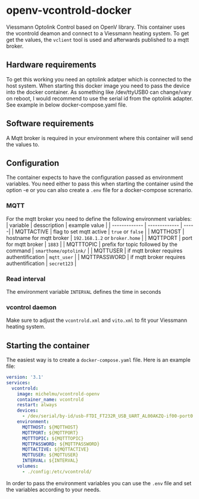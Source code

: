 # openv-vcontrold-docker

Viessmann Optolink Control based on OpenV library.
This container uses the vcontrold deamon and connect to a Viessmann heating system. To get get the values, the `vclient` tool is used and afterwards published to a mqtt broker.

## Hardware requirements

To get this working you need an optolink adatper which is connected to the host system. When starting this docker image you need to pass the device into the docker container. As something like /dev/ttyUSB0 can change/vary on reboot, I would recommend to use the serial id from the optolink adapter. See example in below docker-compose.yaml file.

## Software requirements

A Mqtt broker is required in your environment where this container will send the values to.

## Configuration

The container expects to have the configuration passed as environment variables. You need either to pass this when starting the container usind the option -e or you can also create a `.env` file for a docker-compose screnario.

### MQTT

For the mqtt broker you need to define the following environment variables:
| variable      | desscription     | example value  |
| ------------- | ------------- | -----|
| MQTTACTIVE    | flag to set mqtt active | `true` or `false` |
| MQTTHOST      | hostname for mqtt broker | `192.168.1.2` or `broker.home` |
| MQTTPORT      | port for mqtt broker     |  `1883` |
| MQTTTOPIC     | prefix for topic followed by the command | `smarthome/optolink/` |
| MQTTUSER      | if mqtt broker requires authentification |  `mqtt_user` |
| MQTTPASSWORD  | if mqtt broker requires authentification |  `secret123` |

### Read interval

The environment variable `INTERVAL` defines the time in seconds

### vcontrol daemon

Make sure to adjust the `vcontrold.xml` and `vito.xml` to fit your Viessmann heating system.

## Starting the container

The easiest way is to create a `docker-compose.yaml` file. Here is an example file:

```yaml
version: '3.1'
services:
  vcontrold:
    image: michelmu/vcontrold-openv
    container_name: vcontrold
    restart: always
    devices:
      - /dev/serial/by-id/usb-FTDI_FT232R_USB_UART_AL00AKZQ-if00-port0:/dev/ttyUSB0
    environment:
      MQTTHOST: ${MQTTHOST}
      MQTTPORT: ${MQTTPORT}
      MQTTTOPIC: ${MQTTTOPIC}
      MQTTPASSWORD: ${MQTTPASSWORD}
      MQTTACTIVE: ${MQTTACTIVE}
      MQTTUSER: ${MQTTUSER}
      INTERVAL: ${INTERVAL}
    volumes:
      - ./config:/etc/vcontrold/

```

In order to pass the environment variables you can use the `.env` file and set the variables according to your needs.
